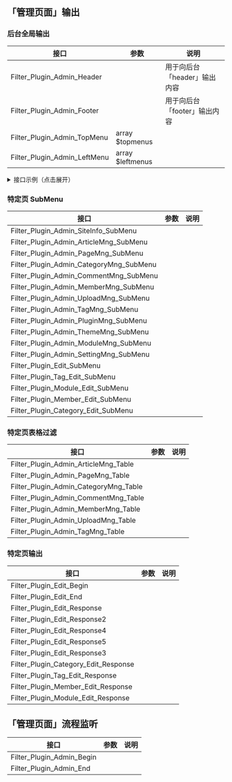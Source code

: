 ## 「管理页面」输出

### 后台全局输出

| 接口                         | 参数             | 说明                         |
| ---------------------------- | ---------------- | ---------------------------- |
| Filter_Plugin_Admin_Header   |                  | 用于向后台「header」输出内容 |
| Filter_Plugin_Admin_Footer   |                  | 用于向后台「footer」输出内容 |
| Filter_Plugin_Admin_TopMenu  | array $topmenus  |                              |
| Filter_Plugin_Admin_LeftMenu | array $leftmenus |                              |

<details>
<summary>接口示例（点击展开）</summary>

```php
function ActivePlugin_curApp() {
  Add_Filter_Plugin('Filter_Plugin_Admin_Header','curApp_Admin_Header');
}

function curApp_Admin_Header()
{
  global $zbp;
  echo '<script src="' . $zbp->host . 'zb_users/plugin/curApp/script/plugin.js"></script>';
  echo '<style type="text/css">#divMain2 {margin-bottom: 6rem;}</style>';
}
```

</details>

### 特定页 SubMenu

| 接口                                    | 参数 | 说明 |
| --------------------------------------- | ---- | ---- |
| Filter_Plugin_Admin_SiteInfo_SubMenu    |
| Filter_Plugin_Admin_ArticleMng_SubMenu  |
| Filter_Plugin_Admin_PageMng_SubMenu     |
| Filter_Plugin_Admin_CategoryMng_SubMenu |
| Filter_Plugin_Admin_CommentMng_SubMenu  |
| Filter_Plugin_Admin_MemberMng_SubMenu   |
| Filter_Plugin_Admin_UploadMng_SubMenu   |
| Filter_Plugin_Admin_TagMng_SubMenu      |
| Filter_Plugin_Admin_PluginMng_SubMenu   |
| Filter_Plugin_Admin_ThemeMng_SubMenu    |
| Filter_Plugin_Admin_ModuleMng_SubMenu   |
| Filter_Plugin_Admin_SettingMng_SubMenu  |
| Filter_Plugin_Edit_SubMenu              |
| Filter_Plugin_Tag_Edit_SubMenu          |
| Filter_Plugin_Module_Edit_SubMenu       |
| Filter_Plugin_Member_Edit_SubMenu       |
| Filter_Plugin_Category_Edit_SubMenu     |

### 特定页表格过滤

| 接口                                  | 参数 | 说明 |
| ------------------------------------- | ---- | ---- |
| Filter_Plugin_Admin_ArticleMng_Table  |
| Filter_Plugin_Admin_PageMng_Table     |
| Filter_Plugin_Admin_CategoryMng_Table |
| Filter_Plugin_Admin_CommentMng_Table  |
| Filter_Plugin_Admin_MemberMng_Table   |
| Filter_Plugin_Admin_UploadMng_Table   |
| Filter_Plugin_Admin_TagMng_Table      |

### 特定页输出

| 接口                                 | 参数 | 说明 |
| ------------------------------------ | ---- | ---- |
| Filter_Plugin_Edit_Begin             |
| Filter_Plugin_Edit_End               |
| Filter_Plugin_Edit_Response          |
| Filter_Plugin_Edit_Response2         |
| Filter_Plugin_Edit_Response4         |
| Filter_Plugin_Edit_Response5         |
| Filter_Plugin_Edit_Response3         |
| Filter_Plugin_Category_Edit_Response |
| Filter_Plugin_Tag_Edit_Response      |
| Filter_Plugin_Member_Edit_Response   |
| Filter_Plugin_Module_Edit_Response   |

## 「管理页面」流程监听

| 接口                      | 参数 | 说明 |
| ------------------------- | ---- | ---- |
| Filter_Plugin_Admin_Begin |
| Filter_Plugin_Admin_End   |

